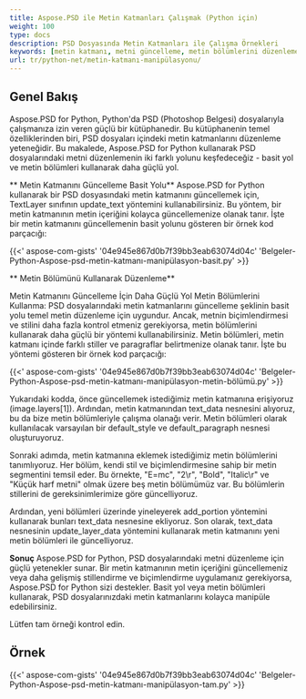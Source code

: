 ```yaml
---
title: Aspose.PSD ile Metin Katmanları Çalışmak (Python için)
weight: 100
type: docs
description: PSD Dosyasında Metin Katmanları ile Çalışma Örnekleri
keywords: [metin katmanı, metni güncelleme, metin bölümlerini düzenleme, metin stili, metin paragrafı, psd api, python, kod örneği]
url: tr/python-net/metin-katmanı-manipülasyonu/
---
```


## **Genel Bakış**

Aspose.PSD for Python, Python'da PSD (Photoshop Belgesi) dosyalarıyla çalışmanıza izin veren güçlü bir kütüphanedir. Bu kütüphanenin temel özelliklerinden biri, PSD dosyaları içindeki metin katmanlarını düzenleme yeteneğidir. Bu makalede, Aspose.PSD for Python kullanarak PSD dosyalarındaki metni düzenlemenin iki farklı yolunu keşfedeceğiz - basit yol ve metin bölümleri kullanarak daha güçlü yol.

** Metin Katmanını Güncelleme Basit Yolu**
Aspose.PSD for Python kullanarak bir PSD dosyasındaki metin katmanını güncellemek için, TextLayer sınıfının update_text yöntemini kullanabilirsiniz. Bu yöntem, bir metin katmanının metin içeriğini kolayca güncellemenize olanak tanır. İşte bir metin katmanını güncellemenin basit yolunu gösteren bir örnek kod parçacığı:

{{<' aspose-com-gists' '04e945e867d0b7f39bb3eab63074d04c' 'Belgeler-Python-Aspose-psd-metin-katmanı-manipülasyon-basit.py' >}}

** Metin Bölümünü Kullanarak Düzenleme**

Metin Katmanını Güncelleme İçin Daha Güçlü Yol Metin Bölümlerini Kullanma: PSD dosyalarındaki metin katmanlarını güncelleme şeklinin basit yolu temel metin düzenleme için uygundur. Ancak, metnin biçimlendirmesi ve stilini daha fazla kontrol etmeniz gerekiyorsa, metin bölümlerini kullanarak daha güçlü bir yöntemi kullanabilirsiniz. Metin bölümleri, metin katmanı içinde farklı stiller ve paragraflar belirtmenize olanak tanır. İşte bu yöntemi gösteren bir örnek kod parçacığı:

{{<' aspose-com-gists' '04e945e867d0b7f39bb3eab63074d04c' 'Belgeler-Python-Aspose-psd-metin-katmanı-manipülasyon-metin-bölümü.py' >}}

Yukarıdaki kodda, önce güncellemek istediğimiz metin katmanına erişiyoruz (image.layers[1]). Ardından, metin katmanından text_data nesnesini alıyoruz, bu da bize metin bölümleriyle çalışma olanağı verir. Metin bölümleri olarak kullanılacak varsayılan bir default_style ve default_paragraph nesnesi oluşturuyoruz.

Sonraki adımda, metin katmanına eklemek istediğimiz metin bölümlerini tanımlıyoruz. Her bölüm, kendi stil ve biçimlendirmesine sahip bir metin segmentini temsil eder. Bu örnekte, "E=mc", "2\r", "Bold", "Italic\r" ve "Küçük harf metni" olmak üzere beş metin bölümümüz var. Bu bölümlerin stillerini de gereksinimlerimize göre güncelliyoruz.

Ardından, yeni bölümleri üzerinde yineleyerek add_portion yöntemini kullanarak bunları text_data nesnesine ekliyoruz. Son olarak, text_data nesnesinin update_layer_data yöntemini kullanarak metin katmanını yeni metin bölümleri ile güncelliyoruz.

**Sonuç**
Aspose.PSD for Python, PSD dosyalarındaki metni düzenleme için güçlü yetenekler sunar. Bir metin katmanının metin içeriğini güncellemeniz veya daha gelişmiş stillendirme ve biçimlendirme uygulamanız gerekiyorsa, Aspose.PSD for Python sizi destekler. Basit yol veya metin bölümleri kullanarak, PSD dosyalarınızdaki metin katmanlarını kolayca manipüle edebilirsiniz.

Lütfen tam örneği kontrol edin.

## **Örnek**
{{<' aspose-com-gists' '04e945e867d0b7f39bb3eab63074d04c' 'Belgeler-Python-Aspose-psd-metin-katmanı-manipülasyon-tam.py' >}}
